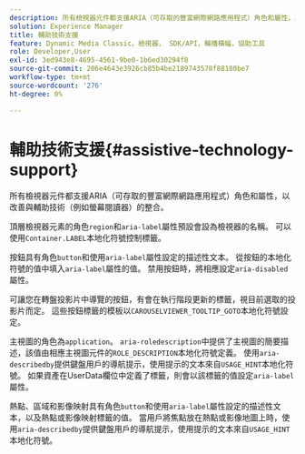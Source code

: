 ```yaml
---
description: 所有檢視器元件都支援ARIA（可存取的豐富網際網路應用程式）角色和屬性，以改善與輔助技術（例如螢幕閱讀器）的整合。
solution: Experience Manager
title: 輔助技術支援
feature: Dynamic Media Classic，檢視器， SDK/API，輪播橫幅，協助工具
role: Developer,User
exl-id: 3ed943e8-4695-4561-9be0-1b6ed30294f8
source-git-commit: 206e4643e3926cb85b4be2189743578f88180be7
workflow-type: tm+mt
source-wordcount: '276'
ht-degree: 0%

---
```


# 輔助技術支援{#assistive-technology-support}

所有檢視器元件都支援ARIA（可存取的豐富網際網路應用程式）角色和屬性，以改善與輔助技術（例如螢幕閱讀器）的整合。

頂層檢視器元素的角色`region`和`aria-label`屬性預設會設為檢視器的名稱。 可以使用`Container.LABEL`本地化符號控制標籤。

按鈕具有角色`button`和使用`aria-label`屬性設定的描述性文本。 從按鈕的本地化符號的值中填入`aria-label`屬性的值。 禁用按鈕時，將相應設定`aria-disabled`屬性。

可讓您在轉盤投影片中導覽的按鈕，有會在執行階段更新的標籤，視目前選取的投影片而定。 這些按鈕標籤的模板以`CAROUSELVIEWER_TOOLTIP_GOTO`本地化符號設定。

主視圖的角色為`application`。 `aria-roledescription`中提供了主視圖的簡要描述，該值由相應主視圖元件的`ROLE_DESCRIPTION`本地化符號定義。 使用`aria-describedby`提供鍵盤用戶的導航提示，使用提示的文本來自`USAGE_HINT`本地化符號。 如果資產在UserData欄位中定義了標籤，則會以該標籤的值設定`aria-label`屬性。

熱點、區域和影像映射具有角色`button`和使用`aria-label`屬性設定的描述性文本，以及熱點或影像映射標籤的值。 當用戶將焦點放在熱點或影像地圖上時，使用`aria-describedby`提供鍵盤用戶的導航提示，使用提示的文本來自`USAGE_HINT`本地化符號。
